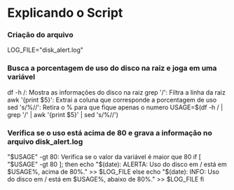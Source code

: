 # Explicando o Script

### Criação do arquivo
LOG_FILE="disk_alert.log"

### Busca a porcentagem de uso do disco na raiz e joga em uma variável
df -h /: Mostra as informações do disco na raiz
grep '/': Filtra a linha da raiz
awk '{print $5}': Extrai a coluna que corresponde a porcentagem de uso
sed 's/%//': Retira o % para que fique apenas o numero
USAGE=$(df -h / | grep '/' | awk '{print $5}' | sed 's/%//')

### Verifica se o uso está acima de 80 e grava a informação no arquivo disk_alert.log
"$USAGE" -gt 80: Verifica se o valor da variável é maior que 80
if [ "$USAGE" -gt 80 ]; then
    echo "$(date): ALERTA: Uso do disco em / está em $USAGE%, acima de 80%." >> $LOG_FILE
else
    echo "$(date): INFO: Uso do disco em / está em $USAGE%, abaixo de 80%." >> $LOG_FILE
fi